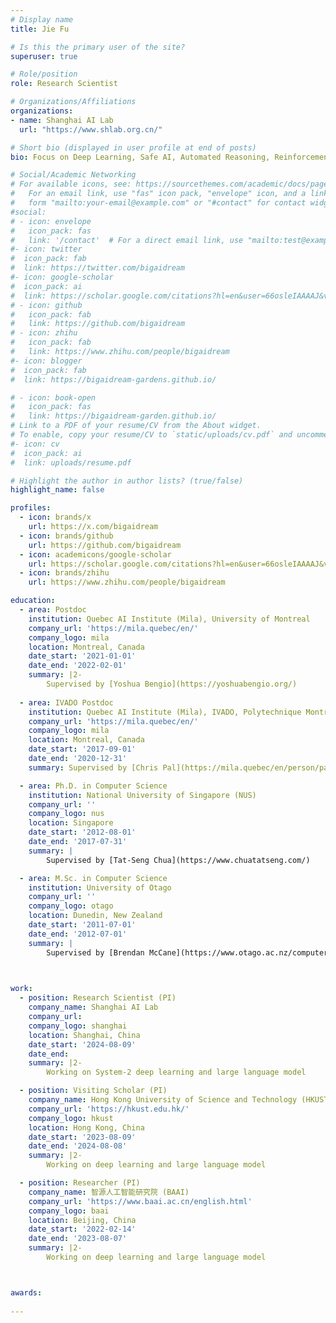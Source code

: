 ```yaml
---
# Display name
title: Jie Fu

# Is this the primary user of the site?
superuser: true

# Role/position
role: Research Scientist

# Organizations/Affiliations
organizations:
- name: Shanghai AI Lab
  url: "https://www.shlab.org.cn/"

# Short bio (displayed in user profile at end of posts)
bio: Focus on Deep Learning, Safe AI, Automated Reasoning, Reinforcement Learning. 

# Social/Academic Networking
# For available icons, see: https://sourcethemes.com/academic/docs/page-builder/#icons
#   For an email link, use "fas" icon pack, "envelope" icon, and a link in the
#   form "mailto:your-email@example.com" or "#contact" for contact widget.
#social:
# - icon: envelope
#   icon_pack: fas
#   link: '/contact'  # For a direct email link, use "mailto:test@example.org".
#- icon: twitter
#  icon_pack: fab
#  link: https://twitter.com/bigaidream
#- icon: google-scholar
#  icon_pack: ai
#  link: https://scholar.google.com/citations?hl=en&user=66osleIAAAAJ&view_op=list_works&sortby=pubdate
# - icon: github
#   icon_pack: fab
#   link: https://github.com/bigaidream
# - icon: zhihu
#   icon_pack: fab
#   link: https://www.zhihu.com/people/bigaidream
#- icon: blogger
#  icon_pack: fab
#  link: https://bigaidream-gardens.github.io/

# - icon: book-open
#   icon_pack: fas
#   link: https://bigaidream-garden.github.io/  
# Link to a PDF of your resume/CV from the About widget.
# To enable, copy your resume/CV to `static/uploads/cv.pdf` and uncomment the lines below.
#- icon: cv
#  icon_pack: ai
#  link: uploads/resume.pdf

# Highlight the author in author lists? (true/false)
highlight_name: false

profiles:
  - icon: brands/x
    url: https://x.com/bigaidream
  - icon: brands/github
    url: https://github.com/bigaidream
  - icon: academicons/google-scholar
    url: https://scholar.google.com/citations?hl=en&user=66osleIAAAAJ&view_op=list_works&sortby=pubdate
  - icon: brands/zhihu
    url: https://www.zhihu.com/people/bigaidream

education:
  - area: Postdoc
    institution: Quebec AI Institute (Mila), University of Montreal
    company_url: 'https://mila.quebec/en/'
    company_logo: mila
    location: Montreal, Canada
    date_start: '2021-01-01'
    date_end: '2022-02-01'
    summary: |2-
        Supervised by [Yoshua Bengio](https://yoshuabengio.org/)
        
  - area: IVADO Postdoc
    institution: Quebec AI Institute (Mila), IVADO, Polytechnique Montreal 
    company_url: 'https://mila.quebec/en/'
    company_logo: mila
    location: Montreal, Canada
    date_start: '2017-09-01'
    date_end: '2020-12-31'
    summary: Supervised by [Chris Pal](https://mila.quebec/en/person/pal-christopher/)

  - area: Ph.D. in Computer Science
    institution: National University of Singapore (NUS)
    company_url: ''
    company_logo: nus
    location: Singapore
    date_start: '2012-08-01'
    date_end: '2017-07-31'
    summary: |
        Supervised by [Tat-Seng Chua](https://www.chuatatseng.com/)

  - area: M.Sc. in Computer Science
    institution: University of Otago
    company_url: ''
    company_logo: otago
    location: Dunedin, New Zealand
    date_start: '2011-07-01'
    date_end: '2012-07-01'
    summary: |
        Supervised by [Brendan McCane](https://www.otago.ac.nz/computer-science/people/Brendan_McCane.html) & [Lubica Benuskova](http://cogsci.fmph.uniba.sk/~benuskova/)

  

work:
  - position: Research Scientist (PI)
    company_name: Shanghai AI Lab
    company_url: 
    company_logo: shanghai
    location: Shanghai, China
    date_start: '2024-08-09'
    date_end:
    summary: |2-
        Working on System-2 deep learning and large language model

  - position: Visiting Scholar (PI)
    company_name: Hong Kong University of Science and Technology (HKUST)
    company_url: 'https://hkust.edu.hk/'
    company_logo: hkust
    location: Hong Kong, China
    date_start: '2023-08-09'
    date_end: '2024-08-08'
    summary: |2-
        Working on deep learning and large language model

  - position: Researcher (PI)
    company_name: 智源人工智能研究院 (BAAI)
    company_url: 'https://www.baai.ac.cn/english.html'
    company_logo: baai
    location: Beijing, China
    date_start: '2022-02-14'
    date_end: '2023-08-07'
    summary: |2-
        Working on deep learning and large language model



awards:
  
---
```

